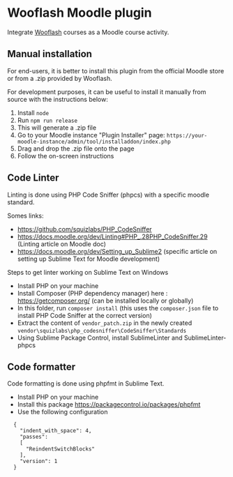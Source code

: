 # Wooflash Moodle plugin

Integrate [Wooflash](www.wooflash.com) courses as a Moodle course activity.

## Manual installation

For end-users, it is better to install this plugin from the official Moodle store or from a .zip provided by Wooflash.

For development purposes, it can be useful to install it manually from source with the instructions below:

1. Install `node`
2. Run `npm run release`
3. This will generate a .zip file
4. Go to your Moodle instance "Plugin Installer" page: `https://your-moodle-instance/admin/tool/installaddon/index.php`
5. Drag and drop the .zip file onto the page
6. Follow the on-screen instructions

## Code Linter

Linting is done using PHP Code Sniffer (phpcs) with a specific moodle standard.

Somes links:

- https://github.com/squizlabs/PHP_CodeSniffer
- https://docs.moodle.org/dev/Linting#PHP_.28PHP_CodeSniffer.29 (Linting article on Moodle doc)
- https://docs.moodle.org/dev/Setting_up_Sublime2 (specific article on setting up Sublime Text for Moodle development)

Steps to get linter working on Sublime Text on Windows

- Install PHP on your machine
- Install Composer (PHP dependency manager) here : https://getcomposer.org/ (can be installed locally or globally)
- In this folder, run `composer install` (this uses the `composer.json` file to install PHP Code Sniffer at the correct version)
- Extract the content of `vendor_patch.zip` in the newly created `vendor\squizlabs\php_codesniffer\CodeSniffer\Standards`
- Using Sublime Package Control, install SublimeLinter and SublimeLinter-phpcs

## Code formatter

Code formatting is done using phpfmt in Sublime Text.

- Install PHP on your machine
- Install this package https://packagecontrol.io/packages/phpfmt
- Use the following configuration

```
  {
    "indent_with_space": 4,
    "passes":
    [
      "ReindentSwitchBlocks"
    ],
    "version": 1
  }
```
